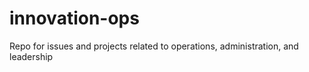 # innovation-ops
Repo for issues and projects related to operations, administration, and leadership
